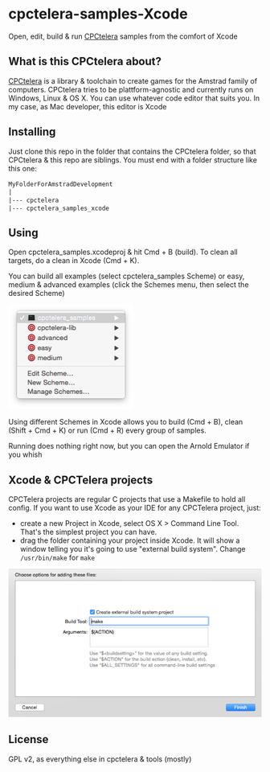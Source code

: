 # cpctelera-samples-Xcode

Open, edit, build & run [CPCtelera](https://github.com/lronaldo/cpctelera) samples from the comfort of Xcode

## What is this CPCtelera about?

[CPCtelera](https://github.com/lronaldo/cpctelera) is a library & toolchain to create games for the Amstrad family of computers. CPCtelera tries to be plattform-agnostic and currently runs on Windows, Linux & OS X. You can use whatever code editor that suits you. In my case, as Mac developer, this editor is Xcode

## Installing

Just clone this repo in the folder that contains the CPCtelera folder, so that CPCtelera & this repo are siblings. You must end with a folder structure like this one:


```
MyFolderForAmstradDevelopment
|
|--- cpctelera
|--- cpctelera_samples_xcode

```

## Using

Open cpctelera_samples.xcodeproj & hit Cmd + B (build). To clean all targets, do a clean in Xcode (Cmd + K).

You can build all examples (select cpctelera_samples Scheme) or easy, medium & advanced examples (click the Schemes menu, then select the desired Scheme)

![](img/schemes.png)


Using different Schemes in Xcode allows you to build (Cmd + B), clean (Shift + Cmd + K) or run (Cmd + R) every group of samples. 

Running does nothing right now, but you can open the Arnold Emulator if you whish

## Xcode & CPCTelera projects

CPCTelera projects are regular C projects that use a Makefile to hold all config. If you want to use Xcode as your IDE for any CPCTelera project, just:
- create a new Project in Xcode, select OS X > Command Line Tool. That's the simplest project you can have.
- drag the folder containing your project inside Xcode. It will show a window telling you it's going to use "external build system". Change `/usr/bin/make` for `make` 

![](img/create-project.png)

## License

GPL v2, as everything else in cpctelera & tools (mostly)